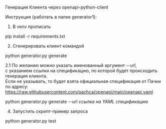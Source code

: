 Генерация Клиента через openapi-python-client

Инструкция (работать в папке generator1):
1. В venv прописать

pip install -r requirements.txt

2. Сгенерировать клиент командой

python generator.py generate

2.1 По желанию можно указать именованный аргумент --url,  
с указанием ссылки на спецификацию, по которой будет происходить генерация клиента.  
Если не указывать, то будет взята официальная спецификация от Пачки по адресу:  
https://raw.githubusercontent.com/pachca/openapi/main/openapi.yaml

python generator.py generate --url *ссылка на YAML спецификацию*

4. Запустить скрипт-пример запроса 

python generator.py test
